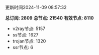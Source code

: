 更新时间2024-11-09 08:57:32

**总订阅: 2809**
**总节点: 21540**
**有效节点: 8110**
- v2ray节点: 5157
- ss节点: 1627
- trojan节点: 1320
- ssr节点: 6
